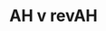 ---
#This is just for you to quickly see what the file is - it can be anything you want
title: AH v revAH

#This must match the level for the page you want it to appear on
level: Additional

#This must match the category id for the table the table you wish this to appear in
category: comparisonofquestions

#This must match the subject you wish this to appear in
subject: Chemistry

#There should be an entry here for each column in the table you wish to populate:
'#': 2
Comparison Table:
    - url: /chemistry/additional/RevAH to AH comparison.pdf
      link_text: 	AH v revAH Question Comparison
---